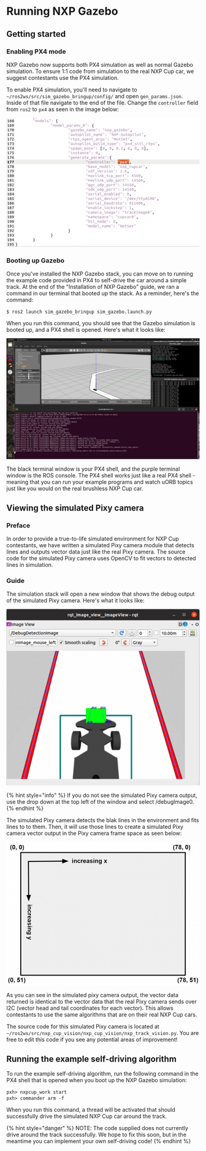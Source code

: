 # Running NXP Gazebo

## Getting started

### Enabling PX4 mode

NXP Gazebo now supports both PX4 simulation as well as normal Gazebo simulation. To ensure 1:1 code from simulation to the real NXP Cup car, we suggest contestants use the PX4 simulation.

To enable PX4 simulation, you'll need to navigate to `~/ros2ws/src/sim_gazebo_bringup/config/` and open `gen_params.json`. Inside of that file navigate to the end of the file. Change the `controller` field from `ros2` to `px4` as seen in the image below:

![](../.gitbook/assets/image%20%2837%29.png)

### Booting up Gazebo

Once you've installed the NXP Gazebo stack, you can move on to running the example code provided in PX4 to self-drive the car around a simple track. At the end of the "Installation of NXP Gazebo" guide, we ran a command in our terminal that booted up the stack. As a reminder, here's the command:

```text
$ ros2 launch sim_gazebo_bringup sim_gazebo.launch.py
```

When you run this command, you should see that the Gazebo simulation is booted up, and a PX4 shell is opened. Here's what it looks like:

![NXP Cup Simulation](../.gitbook/assets/image%20%2828%29.png)

The black terminal window is your PX4 shell, and the purple terminal window is the ROS console. The PX4 shell works just like a real PX4 shell - meaning that you can run your example programs and watch uORB topics just like you would on the real brushless NXP Cup car.

## Viewing the simulated Pixy camera

### Preface

In order to provide a true-to-life simulated environment for NXP Cup contestants, we have written a simulated Pixy camera module that detects lines and outputs vector data just like the real Pixy camera. The source code for the simulated Pixy camera uses OpenCV to fit vectors to detected lines in simulation.

### Guide

The simulation stack will open a new window that shows the debug output of the simulated Pixy camera. Here's what it looks like:

![Simulated Pixy camera](../.gitbook/assets/image%20%2814%29.png)

{% hint style="info" %}
If you do not see the simulated Pixy camera output, use the drop down at the top left of the window and select /debugImage0.
{% endhint %}

The simulated Pixy camera detects the blak lines in the environment and fits lines to to them. Then, it will use those lines to create a simulated Pixy camera vector output in the Pixy camera frame space as seen below:

![Pixy camera frame \(from https://docs.pixycam.com/wiki/doku.php?id=wiki:v2:line\_api\)](../.gitbook/assets/image%20%2817%29.png)

As you can see in the simulated pixy camera output, the vector data returned is identical to the vector data that the real Pixy camera sends over I2C \(vector head and tail coordinates for each vector\). This allows contestants to use the same algorithms that are on their real NXP Cup cars.

The source code for this simulated Pixy camera is located at `~/ros2ws/src/nxp_cup_vision/nxp_cup_vision/nxp_track_vision.py` ​. You are free to edit this code if you see any potential areas of improvement!

## Running the example self-driving algorithm

To run the example self-driving algorithm, run the following command in the PX4 shell that is opened when you boot up the NXP Gazebo simulation:

```text
pxh> nxpcup_work start
pxh> commander arm -f
```

When you run this command, a thread will be activated that should successfully drive the simulated NXP Cup car around the track.

{% hint style="danger" %}
NOTE: The code supplied does not currently drive around the track successfully. We hope to fix this soon, but in the meantime you can implement your own self-driving code!
{% endhint %}

